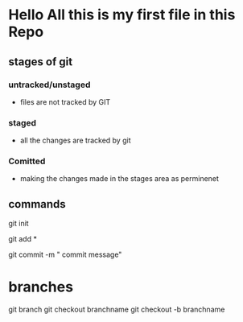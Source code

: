 # Hello All this is my first file in this Repo

## stages of git

### untracked/unstaged
  - files are not tracked by GIT

### staged
  - all the changes are tracked by git

### Comitted
  - making the changes made in the stages area as perminenet

## commands
 
  git init

  git add *

  git commit -m " commit message"
# branches
  git branch <branchname>
  git checkout branchname
  git checkout -b branchname
